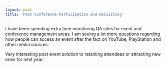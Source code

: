 ```yaml
---
layout: post
title: 'Post Conference Participation and Revisiting'
---
```

I have been spending extra time monitoring QA sites for event and conference management areas.   I am seeing a lot more questions regarding how people can access an event after the fact on YouTube, PlayStation and other media sources.

Very interesting post event solution to retaining attendees or attracting new ones for next year.
